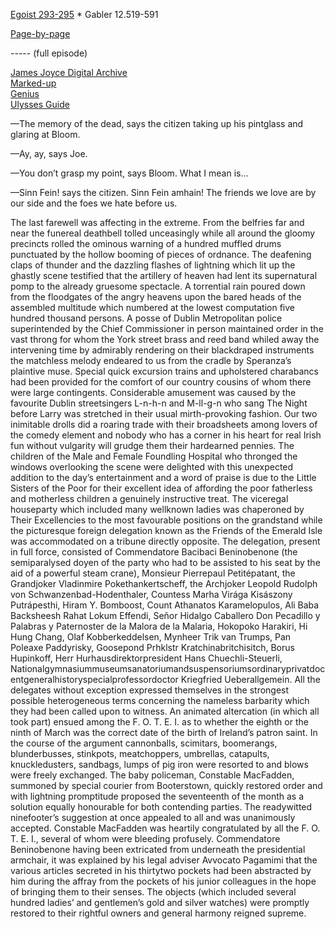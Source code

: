 [Egoist 293-295](https://archive.org/stream/ulysses00joyc_1?ref=ol#page/293/mode/2up) * Gabler 12.519-591

[Page-by-page](http://ulyssespages.blogspot.com/2014/11/p293.html)

----- (full episode)

[James Joyce Digital Archive](http://www.jjda.ie/main/JJDA/U/ulex/n/lexn.htm)  
[Marked-up](http://www.columbia.edu/~fms5/ulw12.htm)  
[Genius](https://genius.com/James-joyce-ulysses-chap-12-cyclops-annotated)  
[Ulysses Guide](http://www.ulyssesguide.com/new-page)  



—The memory of the dead, says the citizen taking up his pintglass and glaring at Bloom.

—Ay, ay, says Joe.

—You don’t grasp my point, says Bloom. What I mean is...

—Sinn Fein! says the citizen. Sinn Fein amhain! The friends we love are by our side and the foes we hate before us.

The last farewell was affecting in the extreme. From the belfries far and near the funereal deathbell tolled unceasingly while all around the gloomy precincts rolled the ominous warning of a hundred muffled drums punctuated by the hollow booming of pieces of ordnance. The deafening claps of thunder and the dazzling flashes of lightning which lit up the ghastly scene testified that the artillery of heaven had lent its supernatural pomp to the already gruesome spectacle. A torrential rain poured down from the floodgates of the angry heavens upon the bared heads of the assembled multitude which numbered at the lowest computation five hundred thousand persons. A posse of Dublin Metropolitan police superintended by the Chief Commissioner in person maintained order in the vast throng for whom the York street brass and reed band whiled away the intervening time by admirably rendering on their blackdraped instruments the matchless melody endeared to us from the cradle by Speranza’s plaintive muse. Special quick excursion trains and upholstered charabancs had been provided for the comfort of our country cousins of whom there were large contingents. Considerable amusement was caused by the favourite Dublin streetsingers L-n-h-n and M-ll-g-n who sang The Night before Larry was stretched in their usual mirth-provoking fashion. Our two inimitable drolls did a roaring trade with their broadsheets among lovers of the comedy element and nobody who has a corner in his heart for real Irish fun without vulgarity will grudge them their hardearned pennies. The children of the Male and Female Foundling Hospital who thronged the windows overlooking the scene were delighted with this unexpected addition to the day’s entertainment and a word of praise is due to the Little Sisters of the Poor for their excellent idea of affording the poor fatherless and motherless children a genuinely instructive treat. The viceregal houseparty which included many wellknown ladies was chaperoned by Their Excellencies to the most favourable positions on the grandstand while the picturesque foreign delegation known as the Friends of the Emerald Isle was accommodated on a tribune directly opposite. The delegation, present in full force, consisted of Commendatore Bacibaci Beninobenone (the semiparalysed doyen of the party who had to be assisted to his seat by the aid of a powerful steam crane), Monsieur Pierrepaul Petitépatant, the Grandjoker Vladinmire Pokethankertscheff, the Archjoker Leopold Rudolph von Schwanzenbad-Hodenthaler, Countess Marha Virága Kisászony Putrápesthi, Hiram Y. Bomboost, Count Athanatos Karamelopulos, Ali Baba Backsheesh Rahat Lokum Effendi, Señor Hidalgo Caballero Don Pecadillo y Palabras y Paternoster de la Malora de la Malaria, Hokopoko Harakiri, Hi Hung Chang, Olaf Kobberkeddelsen, Mynheer Trik van Trumps, Pan Poleaxe Paddyrisky, Goosepond Prhklstr Kratchinabritchisitch, Borus Hupinkoff, Herr Hurhausdirektorpresident Hans Chuechli-Steuerli, Nationalgymnasiummuseumsanatoriumandsuspensoriumsordinaryprivatdocentgeneralhistoryspecialprofessordoctor Kriegfried Ueberallgemein. All the delegates without exception expressed themselves in the strongest possible heterogeneous terms concerning the nameless barbarity which they had been called upon to witness. An animated altercation (in which all took part) ensued among the F. O. T. E. I. as to whether the eighth or the ninth of March was the correct date of the birth of Ireland’s patron saint. In the course of the argument cannonballs, scimitars, boomerangs, blunderbusses, stinkpots, meatchoppers, umbrellas, catapults, knuckledusters, sandbags, lumps of pig iron were resorted to and blows were freely exchanged. The baby policeman, Constable MacFadden, summoned by special courier from Booterstown, quickly restored order and with lightning promptitude proposed the seventeenth of the month as a solution equally honourable for both contending parties. The readywitted ninefooter’s suggestion at once appealed to all and was unanimously accepted. Constable MacFadden was heartily congratulated by all the F. O. T. E. I., several of whom were bleeding profusely. Commendatore Beninobenone having been extricated from underneath the presidential armchair, it was explained by his legal adviser Avvocato Pagamimi that the various articles secreted in his thirtytwo pockets had been abstracted by him during the affray from the pockets of his junior colleagues in the hope of bringing them to their senses. The objects (which included several hundred ladies’ and gentlemen’s gold and silver watches) were promptly restored to their rightful owners and general harmony reigned supreme.

